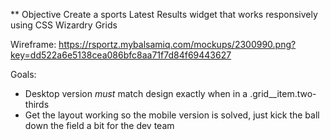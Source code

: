 ** Objective
Create a sports Latest Results widget that works responsively using CSS Wizardry Grids

Wireframe: https://rsportz.mybalsamiq.com/mockups/2300990.png?key=dd522a6e5138cea086bfc8aa71f7d84f69443627

Goals:
- Desktop version *must* match design exactly when in a .grid__item.two-thirds
- Get the layout working so the mobile version is solved, just kick the ball down the field a bit for the dev team